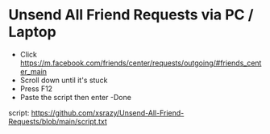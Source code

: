 # Unsend All Friend Requests via PC / Laptop

- Click https://m.facebook.com/friends/center/requests/outgoing/#friends_center_main
- Scroll down until it's stuck
- Press F12
- Paste the script then enter
-Done

script: https://github.com/xsrazy/Unsend-All-Friend-Requests/blob/main/script.txt
